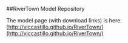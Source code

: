 ##RiverTown Model Repository

The model page (with download links) is here: 
[http://viccastillo.github.io/RiverTown/](http://viccastillo.github.io/RiverTown/)

